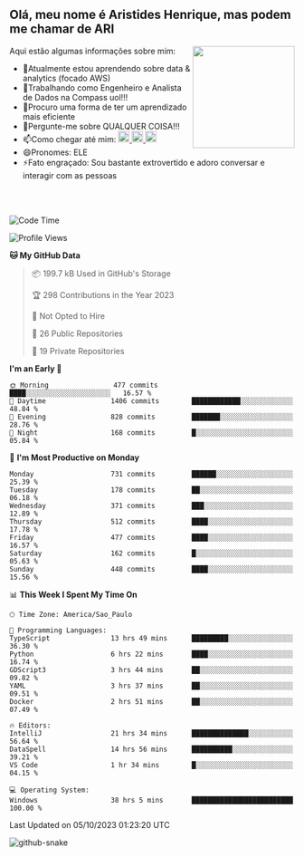 ## Olá, meu nome é Aristides Henrique, mas podem me chamar de ARI

<div >
Aqui estão algumas informações sobre mim:<img align="right" height="180em" src="https://user-images.githubusercontent.com/97318481/177042589-45d62122-82a9-4a32-b3a7-87b322825b2f.png">
</div>

- 🌱Atualmente estou aprendendo sobre data & analytics (focado AWS)
- 👯Trabalhando como Engenheiro e Analista de Dados na Compass uol!!!
- 🤔Procuro uma forma de ter um aprendizado mais eficiente
- 💬Pergunte-me sobre QUALQUER COISA!!!
- 📫Como chegar até mim:
  <a href="https://www.instagram.com/aryhenry/" target="_blank">
  <img src="https://img.shields.io/badge/-Instagram-%23E4405F?style=for-the-badge&logo=instagram&logoColor=black" height="20px">
  </a>
  <a href="https://www.linkedin.com/in/aristides-henrique/" target="_blank">
  <img src="https://img.shields.io/badge/-LinkedIn-%230077B5?style=for-the-badge&logo=linkedin&logoColor=black" height="20px">
  </a> 
  <a href="mailto:arihenriqueuna@gmail.com">
  <img src="https://img.shields.io/badge/-Gmail-%23333?style=for-the-badge&logo=gmail&logoColor=white" height="20px">
  </a>
- 😄Pronomes: ELE
- ⚡Fato engraçado: Sou bastante extrovertido e adoro conversar e interagir com as pessoas
<br/>
<br/>


<!--START_SECTION:waka-->
![Code Time](http://img.shields.io/badge/Code%20Time-1%2C257%20hrs%2052%20mins-blue)

![Profile Views](http://img.shields.io/badge/Profile%20Views-17-blue)

**🐱 My GitHub Data** 

> 📦 199.7 kB Used in GitHub's Storage 
 > 
> 🏆 298 Contributions in the Year 2023
 > 
> 🚫 Not Opted to Hire
 > 
> 📜 26 Public Repositories 
 > 
> 🔑 19 Private Repositories 
 > 
**I'm an Early 🐤** 

```text
🌞 Morning                477 commits         ████░░░░░░░░░░░░░░░░░░░░░   16.57 % 
🌆 Daytime                1406 commits        ████████████░░░░░░░░░░░░░   48.84 % 
🌃 Evening                828 commits         ███████░░░░░░░░░░░░░░░░░░   28.76 % 
🌙 Night                  168 commits         █░░░░░░░░░░░░░░░░░░░░░░░░   05.84 % 
```
📅 **I'm Most Productive on Monday** 

```text
Monday                   731 commits         ██████░░░░░░░░░░░░░░░░░░░   25.39 % 
Tuesday                  178 commits         ██░░░░░░░░░░░░░░░░░░░░░░░   06.18 % 
Wednesday                371 commits         ███░░░░░░░░░░░░░░░░░░░░░░   12.89 % 
Thursday                 512 commits         ████░░░░░░░░░░░░░░░░░░░░░   17.78 % 
Friday                   477 commits         ████░░░░░░░░░░░░░░░░░░░░░   16.57 % 
Saturday                 162 commits         █░░░░░░░░░░░░░░░░░░░░░░░░   05.63 % 
Sunday                   448 commits         ████░░░░░░░░░░░░░░░░░░░░░   15.56 % 
```


📊 **This Week I Spent My Time On** 

```text
🕑︎ Time Zone: America/Sao_Paulo

💬 Programming Languages: 
TypeScript               13 hrs 49 mins      █████████░░░░░░░░░░░░░░░░   36.30 % 
Python                   6 hrs 22 mins       ████░░░░░░░░░░░░░░░░░░░░░   16.74 % 
GDScript3                3 hrs 44 mins       ██░░░░░░░░░░░░░░░░░░░░░░░   09.82 % 
YAML                     3 hrs 37 mins       ██░░░░░░░░░░░░░░░░░░░░░░░   09.51 % 
Docker                   2 hrs 51 mins       ██░░░░░░░░░░░░░░░░░░░░░░░   07.49 % 

🔥 Editors: 
IntelliJ                 21 hrs 34 mins      ██████████████░░░░░░░░░░░   56.64 % 
DataSpell                14 hrs 56 mins      ██████████░░░░░░░░░░░░░░░   39.21 % 
VS Code                  1 hr 34 mins        █░░░░░░░░░░░░░░░░░░░░░░░░   04.15 % 

💻 Operating System: 
Windows                  38 hrs 5 mins       █████████████████████████   100.00 % 
```


 Last Updated on 05/10/2023 01:23:20 UTC
<!--END_SECTION:waka-->

<img alt="github-snake" src="https://github.com/AriHenrique/AriHenrique/blob/output/github-contribution-grid-snake-dark.svg" />

